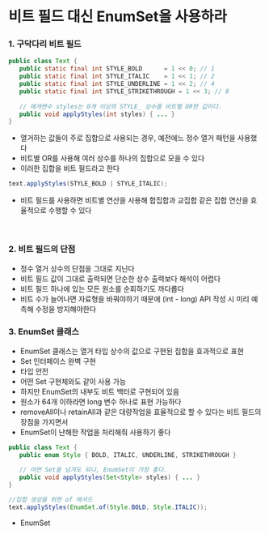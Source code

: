 # 비트 필드 대신 EnumSet을 사용하라

### 1. 구닥다리 비트 필드

```java
public class Text {
   public static final int STYLE_BOLD      = 1 << 0; // 1
   public static final int STYLE_ITALIC    = 1 << 1; // 2
   public static final int STYLE_UNDERLINE = 1 << 2; // 4
   public static final int STYLE_STRIKETHROUGH = 1 << 3; // 8
   
   // 매개변수 styles는 0개 이상의 STYLE_ 상수를 비트별 OR한 값이다.
   public void applyStyles(int styles) { ... }
}
```

- 열거하는 값들이 주로 집합으로 사용되는 경우, 예전에느 정수 열거 패턴을 사용했다
- 비트별 OR를 사용해 여러 상수를 하나의 집합으로 모을 수 있다
- 이러한 집합을 비트 필드라고 한다

```java
text.applyStyles(STYLE_BOLD | STYLE_ITALIC);
```
- 비트 필드를 사용하면 비트별 연산을 사용해 합집합과 교집합 같은 집합 연산을 효율적으로 수행할 수 있다

<br>

### 2. 비트 필드의 단점
- 정수 열거 상수의 단점을 그대로 지닌다
- 비트 필드 값이 그대로 출력되면 단순한 상수 출력보다 해석이 어렵다
- 비트 필드 하나에 있는 모든 원소를 순회하기도 까다롭다
- 비트 수가 늘어나면 자료형을 바꿔야하기 때문에 (int - long)  API 작성 시 미리 예측해 수정을 방지해야한다

### 3. EnumSet 클래스
- EnumSet 클래스는 열거 타입 상수의 값으로 구현된 집합을 효과적으로 표현
- Set 인터페이스 완벽 구현
- 타입 안전
- 어떤 Set 구현체와도 같이 사용 가능
- 하지만 EnumSet의 내부도 비트 백터로 구현되어 있음
- 원소가 64개 이하라면 long 변수 하나로 표현 가능하다
- removeAll이나 retainAll과 같은 대량작업을 효율적으로 할 수 있다는 비트 필드의 장점을 가지면서
- EnumSet이 난해한 작업을 처리해줘 사용하기 좋다

```java
public class Text {
   public enum Style { BOLD, ITALIC, UNDERLINE, STRIKETHROUGH }
   
   // 어떤 Set을 넘겨도 되나, EnumSet이 가장 좋다.
   public void applyStyles(Set<Style> styles) { ... }
}

//집합 생성을 위한 of 메서드
text.applyStyles(EnumSet.of(Style.BOLD, Style.ITALIC));
```

- EnumSet<Style> 이 아닌 Set<Style>을 받은 이유는 인터페이스로 받는게 일반적으로 좋은 습관이기 떄문 !
